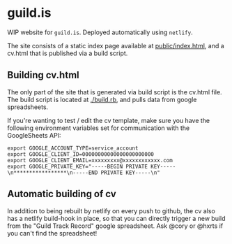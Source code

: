 # guild.is

WIP website for `guild.is`. Deployed automatically using `netlify`.

The site consists of a static index page available at [public/index.html](public/index.html), and a cv.html that is published via a build script.

## Building cv.html

The only part of the site that is generated via build script is the cv.html file. The build script is located at [./build.rb](build.rb), and pulls data from google spreadsheets.

If you're wanting to test / edit the cv template, make sure you have the following environment variables set for communication with the GoogleSheets API:

```
export GOOGLE_ACCOUNT_TYPE=service_account
export GOOGLE_CLIENT_ID=00000000000000000000000
export GOOGLE_CLIENT_EMAIL=xxxxxxxxx@xxxxxxxxxxxx.com
export GOOGLE_PRIVATE_KEY="-----BEGIN PRIVATE KEY-----\n*****************\n-----END PRIVATE KEY-----\n"
```

## Automatic building of cv

In addition to being rebuilt by netlify on every push to github, the cv also has a netlify build-hook in place, so that you can directly trigger a new build from the "Guild Track Record" google spreadsheet. Ask @cory or @hxrts if you can't find the spreadsheet!

